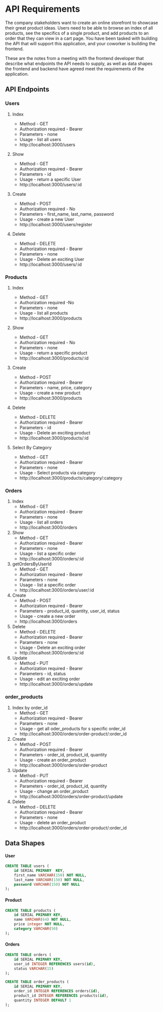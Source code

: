 # API Requirements
The company stakeholders want to create an online storefront to showcase their great product ideas. Users need to be able to browse an index of all products, see the specifics of a single product, and add products to an order that they can view in a cart page. You have been tasked with building the API that will support this application, and your coworker is building the frontend.

These are the notes from a meeting with the frontend developer that describe what endpoints the API needs to supply, as well as data shapes the frontend and backend have agreed meet the requirements of the application. 

## API Endpoints
### Users

1. Index
   - Method - GET
   - Authorization required - Bearer
   - Parameters - none
   - Usage - list all users
   - http://localhost:3000/users

2. Show
   - Method - GET
   - Authorization required - Bearer
   - Parameters - id
   - Usage - return a specific User
   - http://localhost:3000/users/:id

3. Create
   - Method - POST
   - Authorization required - No
   - Parameters - first_name, last_name, password
   - Usage - create a new User
   - http://localhost:3000/users/register

4. Delete
   - Method - DELETE
   - Authorization required - Bearer
   - Parameters - none
   - Usage - Delete an exciting User
   - http://localhost:3000/users/:id

### Products

1. Index
   - Method - GET
   - Authorization required -No
   - Parameters - none
   - Usage - list all products
   - http://localhost:3000/products

2. Show
   - Method - GET
   - Authorization required - No
   - Parameters - none
   - Usage - return a specific product
   - http://localhost:3000/products/:id

3. Create
   - Method - POST
   - Authorization required - Bearer
   - Parameters - name, price, category
   - Usage - create a new product
   - http://localhost:3000/products

4. Delete
   - Method - DELETE
   - Authorization required - Bearer
   - Parameters - id
   - Usage - Delete an exciting product
   - http://localhost:3000/products/:id
5. Select By Category
   - Method - GET
   - Authorization required - Bearer
   - Parameters - none
   - Usage - Select products via category
   - http://localhost:3000/products/category/:category

### Orders

1. Index
   - Method - GET
   - Authorization required - Bearer
   - Parameters - none
   - Usage - list all orders
   - http://localhost:3000/orders
2. Show
   - Method - GET
   - Authorization required - Bearer
   - Parameters - none
   - Usage - list a specific order
   - http://localhost:3000/orders/:id
3. getOrdersByUserId
   - Method - GET
   - Authorization required - Bearer
   - Parameters - none
   - Usage - list a specific order
   - http://localhost:3000/orders/user/:id
3. Create
   - Method - POST
   - Authorization required - Bearer
   - Parameters - product_id, quantity, user_id, status
   - Usage - create a new order
   - http://localhost:3000/orders
4. Delete
   - Method - DELETE
   - Authorization required - Bearer
   - Parameters - none
   - Usage - Delete an exciting order
   - http://localhost:3000/orders/:id
5. Update
   - Method - PUT
   - Authorization required - Bearer
   - Parameters - id, status
   - Usage - edit an exciting order
   - http://localhost:3000/orders/update

### order_products

1. Index by order_id
   - Method - GET
   - Authorization required - Bearer
   - Parameters - none
   - Usage - get all oder_products for s specific order_id
   - http://localhost:3000/orders/order-product/:order_id
2. Create
   - Method - POST
   - Authorization required - Bearer
   - Parameters - order_id, product_id, quantity
   - Usage - create an order_product
   - http://localhost:3000/orders/order-product
3. Update 
   - Method - PUT
   - Authorization required - Bearer
   - Parameters - order_id, product_id, quantity
   - Usage - change an order_product
   - http://localhost:3000/orders/order-product/update
4. Delete
   - Method - DELETE
   - Authorization required - Bearer
   - Parameters - none
   - Usage - delete an order_product
   - http://localhost:3000/orders/order-product/:order_id

## Data Shapes
#### User
```sql
CREATE TABLE users (
    id SERIAL PRIMARY  KEY,
    first_name VARCHAR(150) NOT NULL,
    last_name VARCHAR(150) NOT NULL,
    password VARCHAR(150) NOT NULL
);
```

#### Product

```sql
CREATE TABLE products (
    id SERIAL PRIMARY KEY,
    name VARCHAR(64) NOT NULL,
    price integer NOT NULL,
    category VARCHAR(50)
);
```

#### Orders

```sql
CREATE TABLE orders (
    id SERIAL PRIMARY KEY,
    user_id INTEGER REFERENCES users(id),
    status VARCHAR(15)
);
```

```sql
CREATE TABLE order_products (
    id SERIAL PRIMARY KEY,
    order_id INTEGER REFERENCES orders(id),
    product_id INTEGER REFERENCES products(id),
    quantity INTEGER DEFAULT 1
);
```

